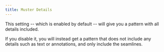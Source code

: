 ```yaml
---
title: Muster Details
---
```


This setting -- which is enabled by default -- will give you a pattern with all details included.

If you disable it, you will instead get a pattern that does not include any details such as text or annotations, and only include the seamlines.

